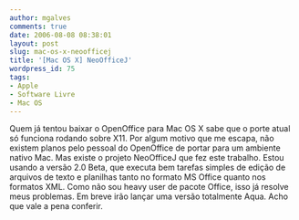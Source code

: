 ```yaml
---
author: mgalves
comments: true
date: 2006-08-08 08:38:01
layout: post
slug: mac-os-x-neoofficej
title: '[Mac OS X] NeoOfficeJ'
wordpress_id: 75
tags:
- Apple
- Software Livre
- Mac OS
---
```


Quem já tentou baixar o OpenOffice para Mac OS X sabe que o porte atual só funciona rodando sobre X11. Por algum motivo que me escapa, não existem planos pelo pessoal do OpenOffice de portar para um ambiente nativo Mac. Mas existe o projeto NeoOfficeJ que fez este trabalho. Estou usando a versão  2.0 Beta, que executa bem tarefas simples de edição de arquivos de texto e planilhas tanto no formato MS Office quanto nos formatos XML. Como não sou heavy user de pacote Office, isso já resolve meus problemas. Em breve irão lançar uma versão totalmente Aqua. Acho que vale a pena conferir.
